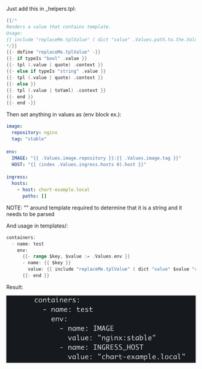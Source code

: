 Just add this in _helpers.tpl:
```go
{{/*
Renders a value that contains template.
Usage:
{{ include "replaceMe.tplValue" ( dict "value" .Values.path.to.the.Value "context" $) }}
*/}}
{{- define "replaceMe.tplValue" -}}
{{- if typeIs "bool" .value }}
{{- tpl (.value | quote) .context }}
{{- else if typeIs "string" .value }}
{{- tpl (.value | quote) .context }}
{{- else }}
{{- tpl (.value | toYaml) .context }}
{{- end }}
{{- end -}}
```

Then set anything in values as (env block ex.):
```yaml
image:
  repository: nginx
  tag: "stable"

env:
  IMAGE: "{{ .Values.image.repository }}:{{ .Values.image.tag }}"
  HOST: "{{ (index .Values.ingress.hosts 0).host }}"

ingress:
  hosts:
    - host: chart-example.local
      paths: []
```

NOTE: "" around template required to determine that it is a string and it needs to be parsed

And usage in templates/:
```go
containers:
  - name: test
    env:
      {{- range $key, $value := .Values.env }}
      - name: {{ $key }}
        value: {{ include "replaceMe.tplValue" ( dict "value" $value "context" $) }}
      {{- end }}
```

Result:

![ResultImage](https://raw.githubusercontent.com/oanogin/gist-stuff/master/helm-template-in-values/result.png)